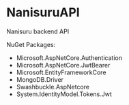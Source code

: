 # NanisuruAPI
 Nanisuru backend API

NuGet Packages:
- Microsoft.AspNetCore.Authentication
- Microsoft.AspNetCore.JwtBearer
- Microsoft.EntityFrameworkCore
- MongoDB.Driver
- Swashbuckle.AspNetcore
- System.IdentityModel.Tokens.Jwt
